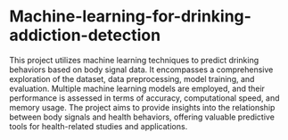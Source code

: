 # Machine-learning-for-drinking-addiction-detection


This project utilizes machine learning techniques to predict drinking behaviors based on body signal data. It encompasses a comprehensive exploration of the dataset, data preprocessing, model training, and evaluation. Multiple machine learning models are employed, and their performance is assessed in terms of accuracy, computational speed, and memory usage. The project aims to provide insights into the relationship between body signals and health behaviors, offering valuable predictive tools for health-related studies and applications.
